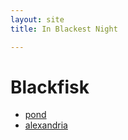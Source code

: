 ```yaml
---
layout: site
title: In Blackest Night

---
```


# Blackfisk

<ul id="menu" class="pure-g-r">
  <li class="pure-u-1-2"><a href="/pond">pond</a></li>
  <li class="pure-u-1-2"><a href="/alexandria">alexandria</a></li>
</ul>

